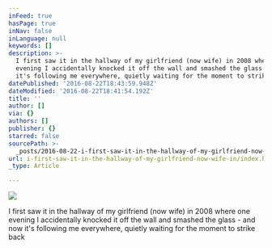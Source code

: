 ```yaml
---
inFeed: true
hasPage: true
inNav: false
inLanguage: null
keywords: []
description: >-
  I first saw it in the hallway of my girlfriend (now wife) in 2008 where one
  evening I accidentally knocked it off the wall and smashed the glass - and now
  it's following me everywhere, quietly waiting for the moment to strike back
datePublished: '2016-08-22T18:43:59.948Z'
dateModified: '2016-08-22T18:41:54.192Z'
title: ''
author: []
via: {}
authors: []
publisher: {}
starred: false
sourcePath: >-
  _posts/2016-08-22-i-first-saw-it-in-the-hallway-of-my-girlfriend-now-wife-in.md
url: i-first-saw-it-in-the-hallway-of-my-girlfriend-now-wife-in/index.html
_type: Article

---
```

![](https://the-grid-user-content.s3-us-west-2.amazonaws.com/9c283cdd-670c-431e-9548-e65982906a47.jpg)

I first saw it in the hallway of my girlfriend (now wife) in 2008 where one evening I accidentally knocked it off the wall and smashed the glass - and now it's following me everywhere, quietly waiting for the moment to strike back
